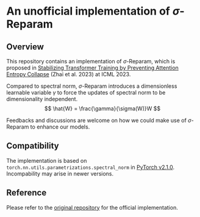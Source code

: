 # An unofficial implementation of $\sigma$-Reparam

## Overview

This repository contains an implementation of $\sigma$-Reparam, which is proposed in [Stabilizing Transformer Training by Preventing Attention Entropy Collapse](https://proceedings.mlr.press/v202/zhai23a/zhai23a.pdf) (Zhai et al. 2023) at ICML 2023.

Compared to spectral norm, $\sigma$-Reparam introduces a dimensionless learnable variable $\gamma$ to force the updates of spectral norm to be dimensionality independent.
$$
\hat{W} = \frac{\gamma}{\sigma(W)}W
$$

Feedbacks and discussions are welcome on how we could make use of $\sigma$-Reparam to enhance our models.

## Compatibility

The implementation is based on `torch.nn.utils.parametrizations.spectral_norm` in [PyTorch v2.1.0](https://github.com/pytorch/pytorch/releases/tag/v2.1.0). Incompability may arise in newer versions.

## Reference

Please refer to the [original repository](https://github.com/apple/ml-sigma-reparam) for the official implementation.